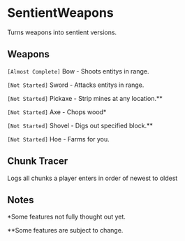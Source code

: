 # SentientWeapons
Turns weapons into sentient versions.

## Weapons
```[Almost Complete]``` Bow - Shoots entitys in range.

```[Not Started]``` Sword - Attacks entitys in range.

```[Not Started]``` Pickaxe - Strip mines at any location.**

```[Not Started]``` Axe - Chops wood*

```[Not Started]``` Shovel - Digs out specified block.**

```[Not Started]``` Hoe - Farms for you.

## Chunk Tracer
Logs all chunks a player enters in order of newest to oldest

## Notes
*Some features not fully thought out yet.

**Some features are subject to change.
